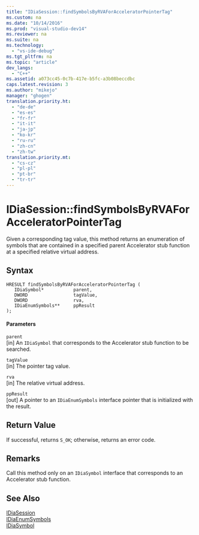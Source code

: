 ```yaml
---
title: "IDiaSession::findSymbolsByRVAForAcceleratorPointerTag"
ms.custom: na
ms.date: "10/14/2016"
ms.prod: "visual-studio-dev14"
ms.reviewer: na
ms.suite: na
ms.technology: 
  - "vs-ide-debug"
ms.tgt_pltfrm: na
ms.topic: "article"
dev_langs: 
  - "C++"
ms.assetid: a073cc45-0c7b-417e-b5fc-a3b08beccdbc
caps.latest.revision: 3
ms.author: "mikejo"
manager: "ghogen"
translation.priority.ht: 
  - "de-de"
  - "es-es"
  - "fr-fr"
  - "it-it"
  - "ja-jp"
  - "ko-kr"
  - "ru-ru"
  - "zh-cn"
  - "zh-tw"
translation.priority.mt: 
  - "cs-cz"
  - "pl-pl"
  - "pt-br"
  - "tr-tr"
---
```

# IDiaSession::findSymbolsByRVAForAcceleratorPointerTag
Given a corresponding tag value, this method returns an enumeration of symbols that are contained in a specified parent Accelerator stub function at a specified relative virtual address.  
  
## Syntax  
  
```cpp#  
HRESULT findSymbolsByRVAForAcceleratorPointerTag (   
   IDiaSymbol*           parent,  
   DWORD                 tagValue,  
   DWORD                 rva,  
   IDiaEnumSymbols**     ppResult  
);  
```  
  
#### Parameters  
 `parent`  
 [in] An `IDiaSymbol` that corresponds to the Accelerator stub function to be searched.  
  
 `tagValue`  
 [in] The pointer tag value.  
  
 `rva`  
 [in] The relative virtual address.  
  
 `ppResult`  
 [out] A pointer to an `IDiaEnumSymbols` interface pointer that is initialized with the result.  
  
## Return Value  
 If successful, returns `S_OK`; otherwise, returns an error code.  
  
## Remarks  
 Call this method only on an `IDiaSymbol` interface that corresponds to an Accelerator stub function.  
  
## See Also  
 [IDiaSession](../debugger/idiasession.md)   
 [IDiaEnumSymbols](../debugger/idiaenumsymbols.md)   
 [IDiaSymbol](../debugger/idiasymbol.md)